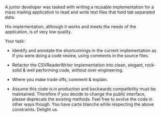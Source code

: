 A junior developer was tasked with writing a reusable implementation for a mass mailing application to read and write text files that hold tab separated data.
 
 His implementation, although it works and meets the needs of the application, is of very low quality.
 
 Your task:
 
 - Identify and annotate the shortcomings in the current implementation as if you were doing a code review, using comments in the source files.
 
 - Refactor the CSVReaderWriter implementation into clean, elegant, rock-solid & well performing code, without over-engineering.
 
 - Where you make trade offs, comment & explain.
 
 - Assume this code is in production and backwards compatibility must be maintained. Therefore if you decide to change the public interface, please deprecate the existing methods. Feel free to evolve the code in other ways though. You have carte blanche while respecting the above constraints. Delight us.